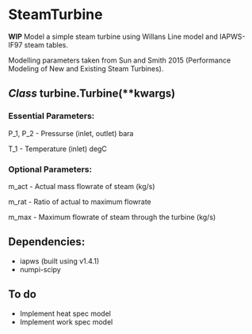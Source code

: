 # SteamTurbine
**WIP** Model a simple steam turbine using Willans Line model and IAPWS-IF97 steam tables.

Modelling parameters taken from Sun and Smith 2015 (Performance Modeling of New and Existing Steam Turbines).

## *Class* turbine.Turbine(\*\*kwargs)
### Essential Parameters:
P_1, P_2  - Pressurse (inlet, outlet) bara

T_1       - Temperature (inlet) degC

### Optional Parameters:
m_act     - Actual mass flowrate of steam (kg/s)

m_rat     - Ratio of actual to maximum flowrate

m_max     - Maximum flowrate of steam through the turbine (kg/s)

## Dependencies:
* iapws (built using v1.4.1)
* numpi-scipy

## To do

* Implement heat spec model
* Implement work spec model

